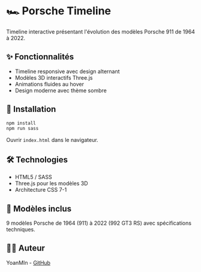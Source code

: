 # 🏎️ Porsche Timeline

Timeline interactive présentant l'évolution des modèles Porsche 911 de 1964 à 2022.

## ✨ Fonctionnalités

- Timeline responsive avec design alternant
- Modèles 3D interactifs Three.js
- Animations fluides au hover
- Design moderne avec thème sombre

## 🚀 Installation

```bash
npm install
npm run sass
```

Ouvrir `index.html` dans le navigateur.

## 🛠️ Technologies

- HTML5 / SASS
- Three.js pour les modèles 3D
- Architecture CSS 7-1

## 🚗 Modèles inclus

9 modèles Porsche de 1964 (911) à 2022 (992 GT3 RS) avec spécifications techniques.

## 👨‍💻 Auteur

YoanMln - [GitHub](https://github.com/YoanMln)
